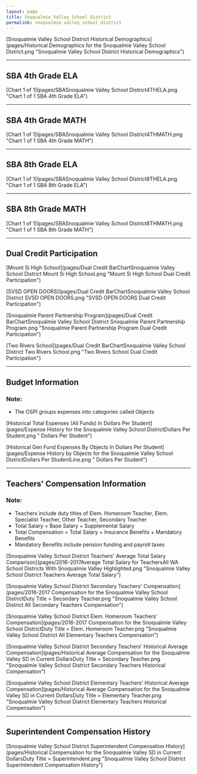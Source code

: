 ```yaml
---
layout: page
title: Snoqualmie Valley School District
permalink: snoqualmie valley school district
---
```



[Snoqualmie Valley School District Historical Demographics](pages/Historical Demographics for the Snoqualmie Valley School District.png "Snoqualmie Valley School District Historical Demographics")

___

## SBA 4th Grade ELA

[Chart 1 of 1](pages/SBASnoqualmie Valley School District4THELA.png "Chart 1 of 1 SBA 4th Grade ELA")


___

## SBA 4th Grade MATH

[Chart 1 of 1](pages/SBASnoqualmie Valley School District4THMATH.png "Chart 1 of 1 SBA 4th Grade MATH")


___

## SBA 8th Grade ELA

[Chart 1 of 1](pages/SBASnoqualmie Valley School District8THELA.png "Chart 1 of 1 SBA 8th Grade ELA")


___

## SBA 8th Grade MATH

[Chart 1 of 1](pages/SBASnoqualmie Valley School District8THMATH.png "Chart 1 of 1 SBA 8th Grade MATH")


___

## Dual Credit Participation

[Mount Si High School](pages/Dual Credit BarChartSnoqualmie Valley School District Mount Si High School.png "Mount Si High School Dual Credit Participation")

[SVSD OPEN DOORS](pages/Dual Credit BarChartSnoqualmie Valley School District SVSD OPEN DOORS.png "SVSD OPEN DOORS Dual Credit Participation")

[Snoqualmie Parent Partnership Program](pages/Dual Credit BarChartSnoqualmie Valley School District Snoqualmie Parent Partnership Program.png "Snoqualmie Parent Partnership Program Dual Credit Participation")

[Two Rivers School](pages/Dual Credit BarChartSnoqualmie Valley School District Two Rivers School.png "Two Rivers School Dual Credit Participation")


___

## Budget Information
### Note:
- The OSPI groups expenses into categories called Objects

[Historical Total Expenses (All Funds) In Dollars Per Student](pages/Expense History for the Snoqualmie Valley School DistrictDollars Per Student.png " Dollars Per Student")

[Historical Gen Fund Expenses By Objects In Dollars Per Student](pages/Expense History by Objects for the Snoqualmie Valley School DistrictDollars Per StudentLine.png " Dollars Per Student")


___

## Teachers' Compensation Information
### Note:
- Teachers include duty titles of Elem. Homeroom Teacher, Elem. Specialist Teacher, Other Teacher, Secondary Teacher
- Total Salary = Base Salary + Supplemental Salary
- Total Compensation = Total Salary + Insurance Benefits + Mandatory Benefits
- Mandatory Benefits include pension funding and payroll taxes

[Snoqualmie Valley School District Teachers' Average Total Salary Comparison](pages/2016-2017Average Total Salary for TeachersAll WA School Districts With Snoqualmie Valley Highlighted.png "Snoqualmie Valley School District Teachers Average Total Salary")

[Snoqualmie Valley School District Secondary Teachers' Compensation](pages/2016-2017 Compensation for the Snoqualmie Valley School DistrictDuty Title = Secondary Teacher.png "Snoqualmie Valley School District All Secondary Teachers Compensation")

[Snoqualmie Valley School District Elem. Homeroom Teachers' Compensation](pages/2016-2017 Compensation for the Snoqualmie Valley School DistrictDuty Title = Elem. Homeroom Teacher.png "Snoqualmie Valley School District All Elementary Teachers Compensation")

[Snoqualmie Valley School District Secondary Teachers' Historical Average Compensation](pages/Historical Average Compensation for the Snoqualmie Valley SD in Current DollarsDuty Title = Secondary Teacher.png "Snoqualmie Valley School District Secondary Teachers Historical Compensation")

[Snoqualmie Valley School District Elementary Teachers' Historical Average Compensation](pages/Historical Average Compensation for the Snoqualmie Valley SD in Current DollarsDuty Title = Elementary Teacher.png "Snoqualmie Valley School District Elementary Teachers Historical Compensation")


___

## Superintendent Compensation History

[Snoqualmie Valley School District Superintendent Compensation History](pages/Historical Compensation for the Snoqualmie Valley SD in Current DollarsDuty Title = Superintendent.png "Snoqualmie Valley School District Superintendent Compensation History")

